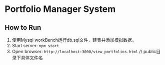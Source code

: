 # Portfolio Manager System


## How to Run
1. 使用Mysql workBench运行db.sql文件，建表并添加模拟数据。
2. Start server: `npm start`
3. Open browser: `http://localhost:3000/view_portfolios.html` // public目录下具体文件名
